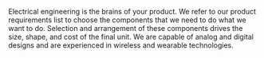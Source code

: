 Electrical engineering is the brains of your product. We refer to our product requirements list to choose the components that we need to do what we want to do. Selection and arrangement of these components drives the size, shape, and cost of the final unit. We are capable of analog and digital designs and are experienced in wireless and wearable technologies.
